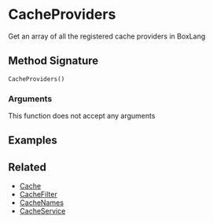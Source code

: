 # CacheProviders

Get an array of all the registered cache providers in BoxLang

## Method Signature

```
CacheProviders()
```

### Arguments

This function does not accept any arguments

## Examples

## Related

* [Cache](cache.md)
* [CacheFilter](cachefilter.md)
* [CacheNames](cachenames.md)
* [CacheService](cacheservice.md)
